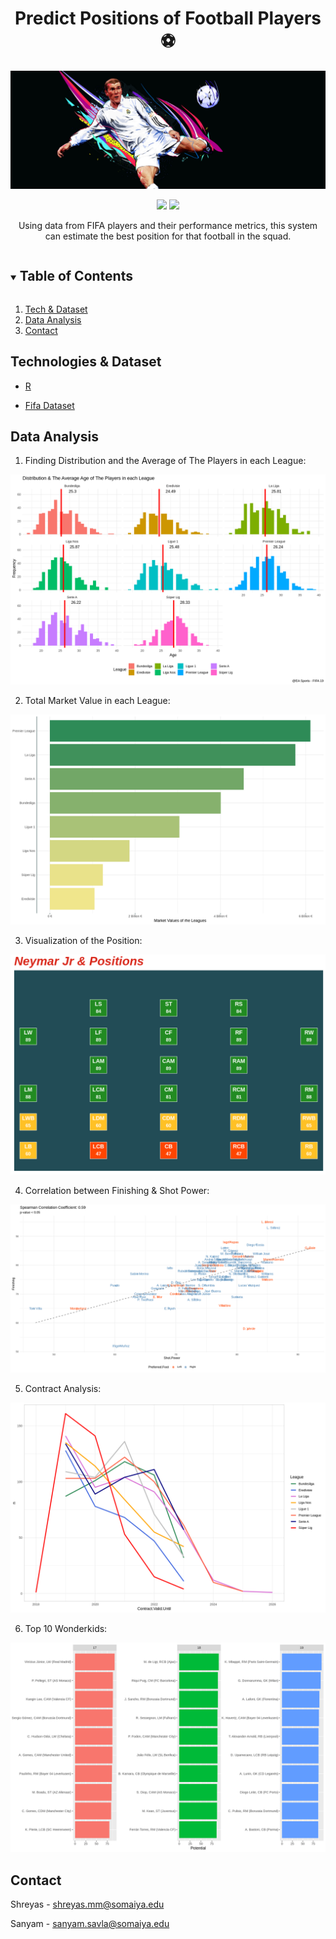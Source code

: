 <div align="center">
 
<h1 align="center">Predict Positions of Football Players ⚽</h1>
  
![INTRO](./introFifa.png)
  
[![](https://img.shields.io/badge/Made_with-R-blue?style=for-the-badge&logo=R)](https://www.r-project.org/)
[![](https://img.shields.io/badge/IDE-Visual_Studio_Code-purple?style=for-the-badge&logo=visual-studio-code)](https://code.visualstudio.com/  "Visual Studio Code")
</div>


<p align="center">
Using data from FIFA players and their performance metrics, this system can estimate the best position for that football in the squad.
</p>



<!-- TABLE OF CONTENTS -->
<details open="open">
  <summary><h2 style="display: inline-block">Table of Contents</h2></summary>
  <ol>
    <li><a href="#technologies-&-dataset">Tech & Dataset</a></li>
    <li><a href="#data-analysis">Data Analysis</a></li>
    <li><a href="#contact">Contact</a></li>
  </ol>
</details>

## Technologies & Dataset

* [R](https://www.r-project.org/)

* [Fifa Dataset](https://www.kaggle.com/thec03u5/fifa-18-demo-player-dataset)


<!-- Data Analysis -->

## Data Analysis

1. Finding Distribution and the Average of The Players in each League:

![1](./1.png)

2. Total Market Value in each League:

![2](./2.png)

3. Visualization of the Position:

![3](./3.png)

4.  Correlation between Finishing & Shot Power:

![4](./4.png)

5.  Contract Analysis:

![5](./5.png)

6.  Top 10 Wonderkids:


![6](./6.png)





<!-- CONTACT -->
## Contact

Shreyas  - shreyas.mm@somaiya.edu

Sanyam - sanyam.savla@somaiya.edu

